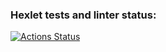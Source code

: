 ### Hexlet tests and linter status:
[![Actions Status](https://github.com/Hisun0/frontend-project-46/workflows/hexlet-check/badge.svg)](https://github.com/Hisun0/frontend-project-46/actions)